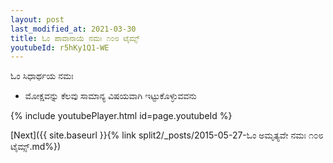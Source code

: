 ```yaml
---
layout: post
last_modified_at: 2021-03-30
title: ಓಂ ಪಾವಾನಾಯೆ ನಮಃ ೧೦೮ ಟೈಮ್ಸ್
youtubeId: r5hKy1Q1-WE
---
```

 
 
 ಓಂ ಸಿಧಾರ್ಥಯ ನಮಃ  
 
 -  ಮೋಕ್ಷವನ್ನು ಕೆಲವು ಸಾಮಾನ್ಯ ವಿಷಯವಾಗಿ ಇಟ್ಟುಕೊಳ್ಳುವವನು 
 
  
 
  
 
 
 
 
 
 


{% include youtubePlayer.html id=page.youtubeId %}
 
[Next]({{ site.baseurl }}{% link  split2/_posts/2015-05-27-ಓಂ ಅಮೃತ್ಯವೇ ನಮಃ ೧೦೮ ಟೈಮ್ಸ್.md%})
 
